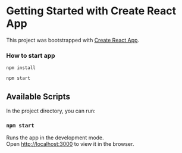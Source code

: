 # Getting Started with Create React App

This project was bootstrapped with [Create React App](https://github.com/facebook/create-react-app). 



### How to start app

`npm install `

`npm start`


## Available Scripts

In the project directory, you can run:

### `npm start`

Runs the app in the development mode.\
Open [http://localhost:3000](http://localhost:3000) to view it in the browser.


